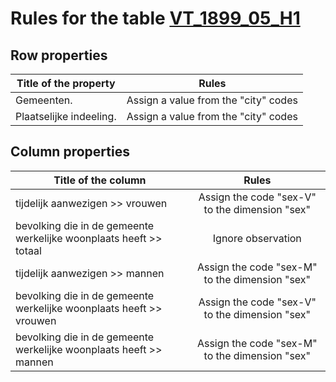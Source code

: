 # Rules for the table [VT_1899_05_H1](https://github.com/cgueret/DataDump/blob/master/xls-marked/VT_1899_05_H1_marked.xls?raw=true)
## Row properties
| Title of the property | Rules |
| --------------------- |:-----:|
| Gemeenten. | Assign a value from the "city" codes |
| Plaatselijke indeeling. | Assign a value from the "city" codes |
## Column properties
| Title of the column | Rules |
| --------------------- |:-----:|
| tijdelijk aanwezigen >> vrouwen | Assign the code "sex-V" to the dimension "sex" |
| bevolking die in de gemeente werkelijke woonplaats heeft >> totaal | Ignore observation |
| tijdelijk aanwezigen >> mannen | Assign the code "sex-M" to the dimension "sex" |
| bevolking die in de gemeente werkelijke woonplaats heeft >> vrouwen | Assign the code "sex-V" to the dimension "sex" |
| bevolking die in de gemeente werkelijke woonplaats heeft >> mannen | Assign the code "sex-M" to the dimension "sex" |
